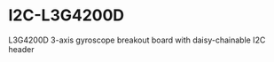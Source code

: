 I2C-L3G4200D
============

L3G4200D 3-axis gyroscope breakout board with daisy-chainable I2C header
